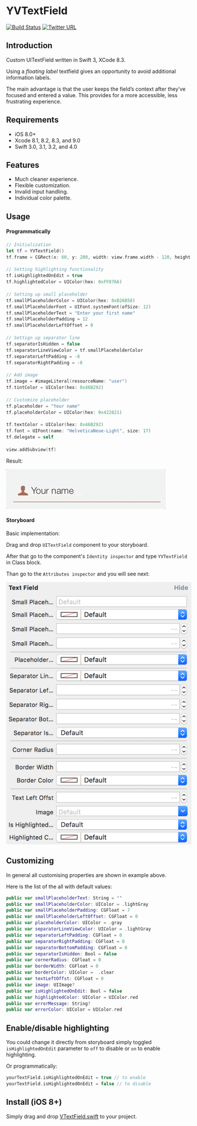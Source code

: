 # YVTextField

[![Build Status](https://travis-ci.org/Shadberrow/YVTextField.svg?branch=master)](https://travis-ci.org/Shadberrow/YVTextField)
[![Twitter URL](https://img.shields.io/badge/twitter-@Shadberrow-blue.svg)](https://twitter.com/Shadberrow)

## Introduction

Custom UITextField written in Swift 3, XCode 8.3.

Using a *floating label* textfield gives an opportunity to avoid additional information labels.

The main advantage is that the user keeps the field’s context after they’ve focused and entered a value. This provides for a more accessible, less frustrating experience.

## Requirements

- iOS 8.0+
- Xcode 8.1, 8.2, 8.3, and 9.0
- Swift 3.0, 3.1, 3.2, and 4.0

## Features

- Much cleaner experience.
- Flexible customization.
- Invalid input handling.
- Individual color palette.

## Usage

#### Programmatically

```swift
// Initialization
let tf = YVTextField()
tf.frame = CGRect(x: 60, y: 200, width: view.frame.width - 120, height: 40)

// Setting highlighting functionality
tf.isHighlightedOnEdit = true
tf.highlightedColor = UIColor(hex: 0xFF8766)

// Setting up small placeholder
tf.smallPlaceholderColor = UIColor(hex: 0xB26B58)
tf.smallPlaceholderFont = UIFont.systemFont(ofSize: 12)
tf.smallPlaceholderText = "Enter your first name"
tf.smallPlaceholderPadding = 12
tf.smallPlaceholderLeftOffset = 0

// Settign up separator line
tf.separatorIsHidden = false
tf.separatorLineViewColor = tf.smallPlaceholderColor
tf.separatorLeftPadding = -8
tf.separatorRightPadding = -8

// Add image
tf.image = #imageLiteral(resourceName: "user")
tf.tintColor = UIColor(hex: 0x46B292)

// Customize placeholder
tf.placeholder = "Your name"
tf.placeholderColor = UIColor(hex: 0x422821)

tf.textColor = UIColor(hex: 0x46B292)
tf.font = UIFont(name: "HelveticaNeue-Light", size: 17)
tf.delegate = self

view.addSubview(tf)
```
Result:

![](https://github.com/Shadberrow/YVTextField/blob/master/YVTextField/Resources/gif1.gif)

#### Storyboard

Basic implementation:

Drag and drop `UITextField` component to your storyboard.

After that go to the component's `Identity inspector` and type `YVTextField` in Class block.

Than go to the `Attributes inspector` and you will see next:

![](https://github.com/Shadberrow/YVTextField/blob/master/YVTextField/Resources/params.png)

## Customizing

In general all customising properties are shown in example above.

Here is the list of the all with default values:

```swift
public var smallPlaceholderText: String = ""
public var smallPlaceholderColor: UIColor = .lightGray
public var smallPlaceholderPadding: CGFloat = 7
public var smallPlaceholderLeftOffset: CGFloat = 0
public var placeholderColor: UIColor = .gray
public var separatorLineViewColor: UIColor = .lightGray
public var separatorLeftPadding: CGFloat = 0
public var separatorRightPadding: CGFloat = 0
public var separatorBottomPadding: CGFloat = 0
public var separatorIsHidden: Bool = false
public var cornerRadius: CGFloat = 0
public var borderWidth: CGFloat = 0
public var borderColor: UIColor =  .clear
public var textLeftOffst: CGFloat = 0
public var image: UIImage?
public var isHighlightedOnEdit: Bool = false
public var highlightedColor: UIColor = UIColor.red
public var errorMessage: String?
public var errorColor: UIColor = UIColor.red
```

## Enable/disable highlighting

You could change it directly from storyboard simply toggled `isHighlightedOnEdit` parameter to `off` to disable or `on` to enable highlighting.

Or programmatically:

```swift
yourTextField.isHighlightedOnEdit = true // to enable
yourTextField.isHighlightedOnEdit = false // to disable
```
## Install (iOS 8+)

Simply drag and drop [VTextField.swift](https://github.com/Shadberrow/YVTextField/blob/master/YVTextField/YVTextField.swift) to your project.

